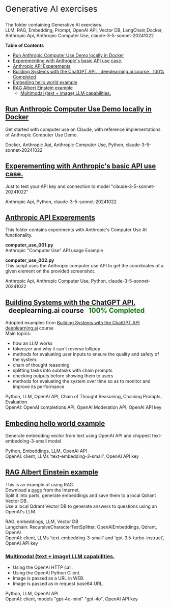 <p style="font-size: 26px;"> Generative AI exercises </p>

The folder containing Generative AI exercises.\
LLM, RAG, Embedding, Prompt, OpenAI API, Vector DB, LangChain,Docker, Anthropic Api, Anthropic Computer Use, claude-3-5-sonnet-20241022


**Table of Contents**

- [Run Anthropic Computer Use Demo locally in Docker](#run-anthropic-computer-use-demo-locally-in-docker)
- [Experementing with Anthropic's basic API use case.](#experementing-with-anthropics-basic-api-use-case)
- [Anthropic API Experements](#anthropic-api-experements)
- [Building Systems with the ChatGPT API.   deeplearning.ai course   100% Completed](#building-systems-with-the-chatgpt-api-deeplearningai-course-100-completed)
- [Embeding hello world example](#embeding-hello-world-example)
- [RAG Albert Einstein example](#rag-albert-einstein-example)
  - [Multimodal (text + image) LLM capabilities.](#multimodal-text--image-llm-capabilities)


## [Run Anthropic Computer Use Demo locally in Docker](anthropic_computer_use_docker/README.md)
Get started with computer use on Claude, with reference implementations of Anthropic Computer Use Demo.

Docker, Anthropic Api, Anthropic Computer Use, Python, claude-3-5-sonnet-20241022

## [Experementing with Anthropic's basic API use case.](anthropic_API_hello_world/README.md)
Just to test your API key and connection to model "claude-3-5-sonnet-20241022"

Anthropic Api,  Python, claude-3-5-sonnet-20241022


## [Anthropic API Experements](anthropic_computer_use_api/README.md)
This folder contains experiments with Anthropic's Computer Use AI functionality.

**computer_use_001.py**\
Anthropic "Computer Use" API usage Example

**computer_use_002.py**\
This script uses the Anthropic computer use API to get the coordinates of a given element on the provided screenshot.

Anthropic Api, Anthropic Computer Use, Python, claude-3-5-sonnet-20241022

## [Building Systems with the ChatGPT API.](deeplearning_01/README.md) &nbsp;&nbsp;deeplearning.ai course &nbsp;&nbsp;<span style="color: green;">100% Completed</span>
Adopted examples from [Building Systems with the ChatGPT API](https://learn.deeplearning.ai/courses/chatgpt-building-system/) 
[deeplearning.ai](https://learn.deeplearning.ai) course\
Main topics:
- how an LLM works
- tokenizer and why it can't reverse lollipop.
- methods for evaluating user inputs to ensure the quality and safety of the system.
- chain of thought reasoning 
- splitting tasks into subtasks with chain prompts
- checking outputs before showing them to users
- methods for evaluating the system over time so as to monitor and improve its performance

Python, LLM, OpenAI API, Chain of Thought Reasoning, Chaining Prompts, Evaluation\
OpenAI: OpenAI completions API, OpenAI Moderation API,  OpenAI API key

## [Embeding hello world example](embeding_hello_world/README.md)

Generate embedding vector from text using OpenAI API and chippest text-embedding-3-small model

Python, Embeddings, LLM, OpenAI API\
OpenAI: client, LLMs 'text-embedding-3-small', OpenAI API key


## [RAG Albert Einstein example](rag_albert_einstein/README.md)

This is an example of using RAG.\
Download a [page](https://www.biography.com/scientists/albert-einstein) from the Internet.\
Split it into parts, generate embeddings and save them to a local Qdrant Vector DB.\
Use a local Qdrant Vector DB to generate answers to questions using an OpenAI's LLM.

RAG, embeddings, LLM, Vector DB\
Langchain: RecursiveCharacterTextSplitter, OpenAIEmbeddings, Qdrant, OpenAI\
OpenAI: client, LLMs 'text-embedding-3-small' and 'gpt-3.5-turbo-instruct', OpenAI API key

### [Multimodal \(text + image\) LLM capabilities.](text_and_image/README.md)

- Using the OpenAI HTTP call.
- Using the OpenAI Python Client. 
- Image is passed as a URL in WEB.
- Image is passed as in request base64 URL.

Python, LLM, OpenAI API\
OpenAI: client, models  "gpt-4o-mini" "gpt-4o", OpenAI API key
